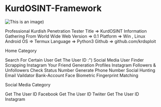 # KurdOSINT-Framework



![This is an image]([https://api.intechopen.com/media/chapter/17747/media/image8.png))



Professional Kurdish Penetration Tester 
Title => KurdOSINT Information Gathering From World Wide Web
Version => 0.1
Platform => Win , Linux 
Android OS => Termux
Language => Python3
Github => github.com/krdsploit


Home Category



 Search For Certain User 
 Get The User ID :")
 Social Media User Finder 
 Scrapping Instagram Your Friend 
 Generation Profiles Instagram Followers & Unfollowers 
 Check Status Number 
 Generate Phone Number 
 Social Hunting 
 Email Vaildator 
 Bank-Account 
 Face Biometric
 Fingerprint Matching 
    


Social Media Category 


Get The User ID Facebook 
Get The User ID Twiiter 
Get The User ID Instagram 
 


